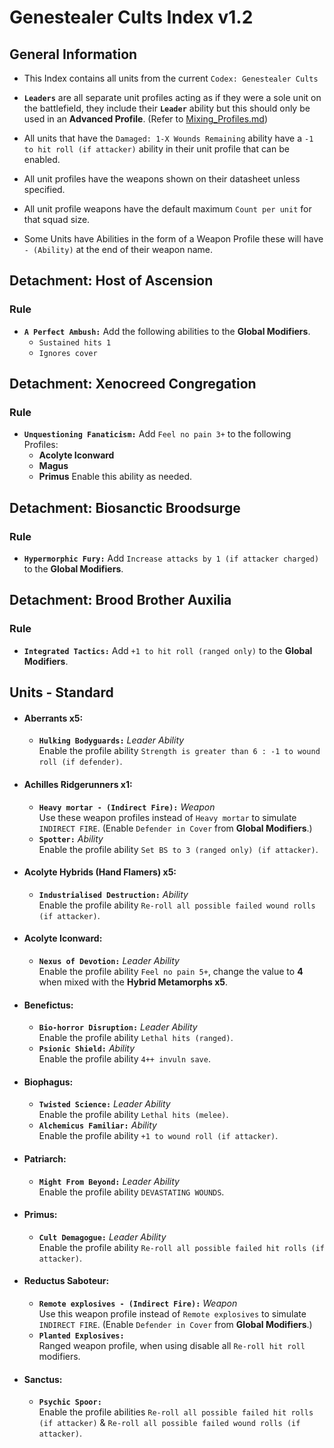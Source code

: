# Genestealer Cults Index v1.2
## General Information
* This Index contains all units from the current `Codex: Genestealer Cults`
  
* **`Leaders`** are all separate unit profiles acting as if they were a sole unit on the battlefield, they include their **`Leader`** ability but this should only be used in an **Advanced Profile**. (Refer to [Mixing_Profiles.md](/Guides/Mixing_Profiles.md))
  
* All units that have the `Damaged: 1-X Wounds Remaining` ability have a `-1 to hit roll (if attacker)` ability in their unit profile that can be enabled.
  
* All unit profiles have the weapons shown on their datasheet unless specified.

* All unit profile weapons have the default maximum `Count per unit` for that squad size.

* Some Units have Abilities in the form of a Weapon Profile these will have `- (Ability)` at the end of their weapon name.
    
## Detachment: Host of Ascension
### Rule
* **`A Perfect Ambush:`** Add the following abilities to the **Global Modifiers**.
  * `Sustained hits 1` 
  * `Ignores cover`

## Detachment: Xenocreed Congregation
### Rule
* **`Unquestioning Fanaticism:`** Add `Feel no pain 3+` to the following Profiles:
  * **Acolyte Iconward**
  * **Magus**
  * **Primus**
  Enable this ability as needed.

## Detachment: Biosanctic Broodsurge
### Rule
* **`Hypermorphic Fury:`** Add `Increase attacks by 1 (if attacker charged)` to the **Global Modifiers**.

## Detachment: Brood Brother Auxilia
### Rule
* **`Integrated Tactics:`** Add `+1 to hit roll (ranged only)` to the **Global Modifiers**.

## Units - Standard

* #### Aberrants x5:
  * **`Hulking Bodyguards:`** *Leader Ability* <br> Enable the profile ability `Strength is greater than 6 : -1 to wound roll (if defender)`.

* #### Achilles Ridgerunners x1:
  * **`Heavy mortar - (Indirect Fire):`** *Weapon* <br> Use these weapon profiles instead of `Heavy mortar` to simulate `INDIRECT FIRE`. (Enable `Defender in Cover` from **Global Modifiers**.)
  * **`Spotter:`** *Ability* <br> Enable the profile ability `Set BS to 3 (ranged only) (if attacker)`.

* #### Acolyte Hybrids (Hand Flamers) x5:
  * **`Industrialised Destruction:`** *Ability* <br> Enable the profile ability `Re-roll all possible failed wound rolls (if attacker)`.

* #### Acolyte Iconward:
  * **`Nexus of Devotion:`** *Leader Ability* <br> Enable the profile ability `Feel no pain 5+`, change the value to **4** when mixed with the **Hybrid Metamorphs x5**.

* #### Benefictus:
  * **`Bio-horror Disruption:`** *Leader Ability* <br> Enable the profile ability `Lethal hits (ranged)`.
  * **`Psionic Shield:`** *Ability* <br> Enable the profile ability `4++ invuln save`.

* #### Biophagus:
  * **`Twisted Science:`** *Leader Ability* <br> Enable the profile ability `Lethal hits (melee)`.
  * **`Alchemicus Familiar:`** *Ability* <br> Enable the profile ability `+1 to wound roll (if attacker)`.

* #### Patriarch:
  * **`Might From Beyond:`** *Leader Ability* <br> Enable the profile ability `DEVASTATING WOUNDS`.

* #### Primus:
  * **`Cult Demagogue:`** *Leader Ability* <br> Enable the profile ability `Re-roll all possible failed hit rolls (if attacker)`.

* #### Reductus Saboteur:
  * **`Remote explosives - (Indirect Fire):`** *Weapon* <br> Use this weapon profile instead of `Remote explosives` to simulate `INDIRECT FIRE`. (Enable `Defender in Cover` from **Global Modifiers**.)
  * **`Planted Explosives:`** <br> Ranged weapon profile, when using disable all `Re-roll hit roll` modifiers.

* #### Sanctus:
  * **`Psychic Spoor:`** <br> Enable the profile abilities `Re-roll all possible failed hit rolls (if attacker)` & `Re-roll all possible failed wound rolls (if attacker)`.